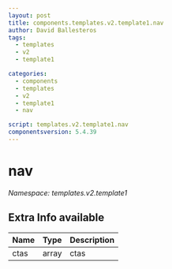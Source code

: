 ```yaml
---
layout: post
title: components.templates.v2.template1.nav
author: David Ballesteros
tags:
  - templates
  - v2
  - template1

categories:
  - components
  - templates
  - v2
  - template1
  - nav

script: templates.v2.template1.nav
componentsversion: 5.4.39
---
```

# nav

*Namespace: templates.v2.template1*

## Extra Info available

| Name | Type | Description |
| --- | --- | --- |
| ctas | array | ctas |
